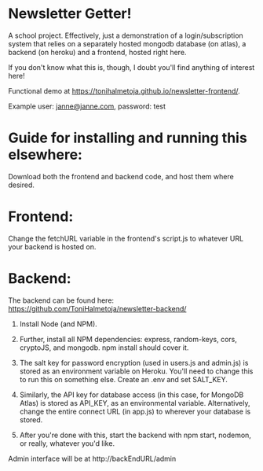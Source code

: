 # Newsletter Getter!

A school project. Effectively, just a demonstration of a login/subscription system that relies on a separately hosted mongodb database (on atlas), a backend (on heroku) and a frontend, hosted right here.

If you don't know what this is, though, I doubt you'll find anything of interest here!

Functional demo at https://tonihalmetoja.github.io/newsletter-frontend/.

Example user: janne@janne.com, password: test

# Guide for installing and running this elsewhere:

Download both the frontend and backend code, and host them where desired.

# Frontend:

Change the fetchURL variable in the frontend's script.js to whatever URL your backend is hosted on.

# Backend:

The backend can be found here: https://github.com/ToniHalmetoja/newsletter-backend/

1) Install Node (and NPM). 

2) Further, install all NPM dependencies: express, random-keys, cors, cryptoJS, and mongodb. npm install should cover it.

3) The salt key for password encryption (used in users.js and admin.js) is stored as an environment variable on Heroku. You'll need to change this to run this on something else. Create an .env and set SALT_KEY.

4) Similarly, the API key for database access (in this case, for MongoDB Atlas) is stored as API_KEY, as an environmental variable. Alternatively, change the entire connect URL (in app.js) to wherever your database is stored.

5) After you're done with this, start the backend with npm start, nodemon, or really, whatever you'd like.

Admin interface will be at http://backEndURL/admin


